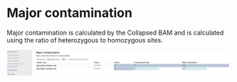# Major contamination

Major contamination is calculated by the Collapsed BAM and is calculated using  the ratio of heterozygous to homozygous sites.

![](<../../../../.gitbook/assets/iScreen Shoter - 2022-07-21 124532.925.png>)
